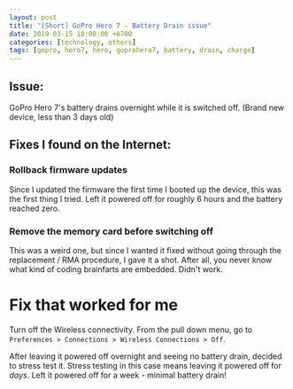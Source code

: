 ```yaml
---
layout: post
title: "[Short] GoPro Hero 7 - Battery Drain issue"
date: 2019-03-15 18:00:00 +0700
categories: [technology, others]
tags: [gopro, hero7, hero, goprohero7, battery, drain, charge]
---
```


## Issue:

GoPro Hero 7's battery drains overnight while it is switched off. (Brand new device, less than 3 days old)

## Fixes I found on the Internet:

### Rollback firmware updates
Since I updated the firmware the first time I booted up the device, this was the first thing I tried. Left it powered off for roughly 6 hours and the battery reached zero.

### Remove the memory card before switching off
This was a weird one, but since I wanted it fixed without going through the replacement / RMA procedure, I gave it a shot. After all, you never know what kind of coding brainfarts are embedded. Didn't work.

# Fix that worked for me
Turn off the Wireless connectivity. 
From the pull down menu, go to `Preferences > Connections > Wireless Connections > Off`.

After leaving it powered off overnight and seeing no battery drain, decided to stress test it. Stress testing in this case means leaving it powered off for *days*. Left it powered off for a week - minimal battery drain!